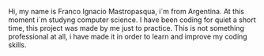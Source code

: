Hi, my name is Franco Ignacio Mastropasqua, i´m from Argentina. At this moment i´m studyng computer science. I have been coding for quiet a short time, this project was made by me just to practice. This is not something professional at all, i have made it in order to learn and improve my coding skills. 
